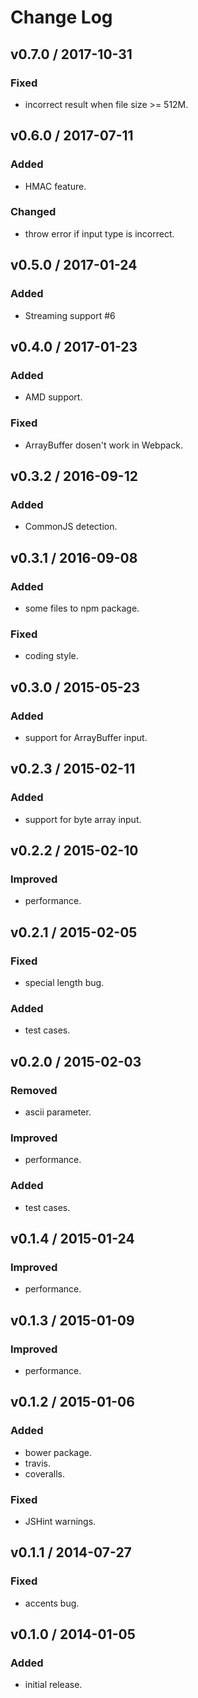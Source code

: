 # Change Log

## v0.7.0 / 2017-10-31
### Fixed
- incorrect result when file size >= 512M.

## v0.6.0 / 2017-07-11
### Added
- HMAC feature.

### Changed
- throw error if input type is incorrect.

## v0.5.0 / 2017-01-24
### Added
- Streaming support #6

## v0.4.0 / 2017-01-23
### Added
- AMD support.

### Fixed
- ArrayBuffer dosen't work in Webpack.

## v0.3.2 / 2016-09-12
### Added
- CommonJS detection.

## v0.3.1 / 2016-09-08
### Added
- some files to npm package.

### Fixed
- coding style.

## v0.3.0 / 2015-05-23
### Added
- support for ArrayBuffer input.

## v0.2.3 / 2015-02-11
### Added
- support for byte array input.

## v0.2.2 / 2015-02-10
### Improved
- performance.

## v0.2.1 / 2015-02-05
### Fixed
- special length bug.

### Added
- test cases.

## v0.2.0 / 2015-02-03
### Removed
- ascii parameter.

### Improved
- performance.

### Added
- test cases.

## v0.1.4 / 2015-01-24
### Improved
- performance.

## v0.1.3 / 2015-01-09
### Improved
- performance.

## v0.1.2 / 2015-01-06
### Added
- bower package.
- travis.
- coveralls.

### Fixed
- JSHint warnings.

## v0.1.1 / 2014-07-27
### Fixed
- accents bug.

## v0.1.0 / 2014-01-05
### Added
- initial release.
